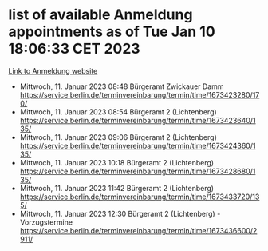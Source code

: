 # list of available Anmeldung appointments as of Tue Jan 10 18:06:33 CET 2023
[Link to Anmeldung website](https://service.berlin.de/terminvereinbarung/termin/tag.php?termin=0&anliegen[]=120686&dienstleisterlist=122210,122217,327316,122219,327312,122227,327314,122231,327346,122243,327348,122252,329742,122260,329745,122262,329748,122254,329751,122271,327278,122273,327274,122277,327276,330436,122280,327294,122282,327290,122284,327292,327539,122291,327270,122285,327266,122286,327264,122296,327268,150230,329760,122301,327282,122297,327286,122294,327284,122312,329763,122314,329775,122304,327330,122311,327334,122309,327332,122281,327352,122279,329772,122276,327324,122274,327326,122267,329766,122246,327318,122251,327320,122257,327322,122208,327298,122226,327300,121362,121364&herkunft=http%3A%2F%2Fservice.berlin.de%2Fdienstleistung%2F120686%2F)
- Mittwoch, 11. Januar 2023 08:48 Bürgeramt Zwickauer Damm https://service.berlin.de/terminvereinbarung/termin/time/1673423280/170/
- Mittwoch, 11. Januar 2023 08:54 Bürgeramt 2 (Lichtenberg) https://service.berlin.de/terminvereinbarung/termin/time/1673423640/135/
- Mittwoch, 11. Januar 2023 09:06 Bürgeramt 2 (Lichtenberg) https://service.berlin.de/terminvereinbarung/termin/time/1673424360/135/
- Mittwoch, 11. Januar 2023 10:18 Bürgeramt 2 (Lichtenberg) https://service.berlin.de/terminvereinbarung/termin/time/1673428680/135/
- Mittwoch, 11. Januar 2023 11:42 Bürgeramt 2 (Lichtenberg) https://service.berlin.de/terminvereinbarung/termin/time/1673433720/135/
- Mittwoch, 11. Januar 2023 12:30 Bürgeramt 2 (Lichtenberg) - Vorzugstermine https://service.berlin.de/terminvereinbarung/termin/time/1673436600/2911/
